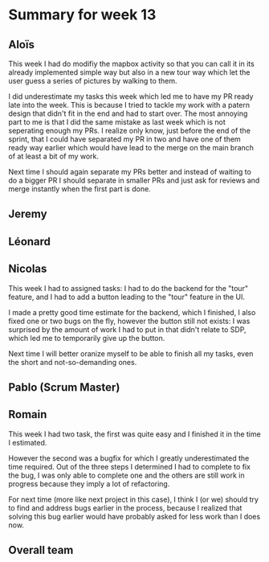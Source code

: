 # Summary for week 13


## Aloïs 

This week I had do modifiy the mapbox activity so that you can call it in its already implemented simple way but also in a new tour way which let the user guess a series of pictures by walking to them.

I did underestimate my tasks this week which led me to have my PR ready late into the week. This is because I tried to tackle my work with a patern design that didn't fit in the end and had to start over. The most annoying part to me is that I did the same mistake as last week which is not seperating enough my PRs. I realize only know, just before the end of the sprint, that I could have separated my PR in two and have one of them ready way earlier which would have lead to the merge on the main branch of at least a bit of my work.

Next time I should again separate my PRs better and instead of waiting to do a bigger PR I should separate in smaller PRs and just ask for reviews and merge instantly when the first part is done.

## Jeremy

## Léonard

## Nicolas

This week I had to assigned tasks: I had to do the backend for the "tour" feature, and I had to add a button leading to the "tour" feature in the UI.

I made a pretty good time estimate for the backend, which I finished, I also fixed one or two bugs on the fly, however the button still not exists: I was surprised by the amount of work I had to put in that didn't relate to SDP, which led me to temporarily give up the button.

Next time I will better oranize myself to be able to finish all my tasks, even the short and not-so-demanding ones.

## Pablo (Scrum Master)

## Romain 

This week I had two task, the first was quite easy and I finished it in the time I estimated.

However the second was a bugfix for which I greatly underestimated the time required. Out of the three steps I determined I had to complete to fix the bug, I was only able to complete one and the others are still work in progress because they imply a lot of refactoring.

For next time (more like next project in this case), I think I (or we) should try to find and address bugs earlier in the process, because I realized that solving this bug earlier would have probably asked for less work than I does now.

## Overall team

